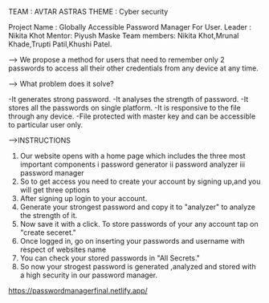  TEAM  : AVTAR ASTRAS 
 THEME : Cyber security
 
Project  Name : Globally Accessible Password Manager For User.
Leader : Nikita Khot
Mentor: Piyush Maske
Team members: Nikita Khot,Mrunal Khade,Trupti Patil,Khushi Patel.


--> We propose a method for users that need to remember only 2 passwords to access all their other credentials from any device at any time. 


--> What problem does it solve? 

 -It generates strong password. 
 -It analyses the strength of password. 
 -It stores all the passwords on single platform. 
 -It is responsive to the file through any device. 
 -File protected with master key and can be accessible to particular user only. 

 -->INSTRUCTIONS
 
 1. Our website opens with a home page which includes the three most important components 
 i password generator
ii password analyzer 
iii password manager
2. So to get access you need to create your account by signing up,and you will get three options
3. After signing up login to your account.
4. Generate your strongest password and copy it to "analyzer" to analyze the strength of it.
5. Now save it with a click. To store passwords of your any account tap on "create seceret."
6. Once logged in, go on inserting your passwords and username with respect of websites name
7. You can check your stored passwords in "All Secrets."
8. So now your strogest password is generated ,analyzed and stored with a high security in our password manager.
                                                                                  
                                                                                  
https://passwordmanagerfinal.netlify.app/


